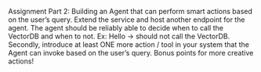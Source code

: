Assignment Part 2: Building an Agent that can perform smart actions based on the user’s query. Extend the service and host another endpoint for the agent.
The agent should be reliably able to decide when to call the VectorDB and when to not. Ex: Hello -> should not call the VectorDB.
Secondly, introduce at least ONE more action / tool in your system that the Agent can invoke based on the user’s query. Bonus points for more creative actions!
